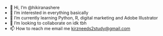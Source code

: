- 👋 Hi, I’m @hikiranashere
- 👀 I’m interested in everything basically
- 🌱 I’m currently learning Python, R, digital marketing and Adobe Illustrator
- 💞️ I’m looking to collaborate on idk tbh
- 📫 How to reach me email me kirzneeds2study@gmail.com

<!---
hikiranashere/hikiranashere is a ✨ special ✨ repository because its `README.md` (this file) appears on your GitHub profile.
You can click the Preview link to take a look at your changes.
--->
